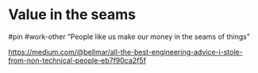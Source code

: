 # Value in the seams
#pin #work-other 
“People like us make our money in the seams of things”

https://medium.com/@bellmar/all-the-best-engineering-advice-i-stole-from-non-technical-people-eb7f90ca2f5f